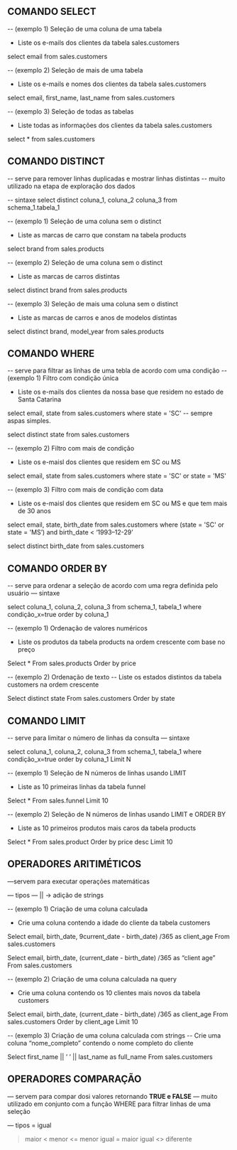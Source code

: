 
## COMANDO SELECT

-- (exemplo 1) Seleção de uma coluna de uma tabela
- Liste os e-mails dos clientes da tabela sales.customers

select email
from sales.customers

-- (exemplo 2) Seleção de mais de uma tabela 
- Liste os e-mails e nomes dos clientes da tabela sales.customers

select email, first_name, last_name
from sales.customers

-- (exemplo 3) Seleção de todas as tabelas
- Liste todas as informações dos clientes da tabela sales.customers

select * 
from sales.customers

## COMANDO DISTINCT

-- serve para remover linhas duplicadas e mostrar linhas distintas
-- muito utilizado na etapa de exploração dos dados

-- sintaxe
select distinct coluna_1, coluna_2 coluna_3
from schema_1.tabela_1

-- (exemplo 1) Seleção de uma coluna sem o distinct
- Liste as marcas de carro que constam na tabela products

select brand 
from sales.products

-- (exemplo 2) Seleção de uma coluna sem o distinct
- Liste as marcas de carros distintas

select distinct brand
from sales.products

-- (exemplo 3) Seleção de mais uma coluna sem o distinct
- Liste as marcas de carros e anos de modelos distintas

select distinct brand, model_year
from sales.products

## COMANDO WHERE 

-- serve para filtrar as linhas de uma tebla de acordo com uma condição
-- (exemplo 1) Filtro com condição única
- Liste os e-mails dos clientes da nossa base que residem no estado de Santa Catarina

select email, state
from sales.customers 
where state = 'SC' -- sempre aspas simples.

select distinct state
from sales.customers

-- (exemplo 2) Filtro com mais de condição
- Liste os e-maisl dos clientes que residem em SC ou MS

select email, state
from sales.customers 
where state = 'SC' or state = 'MS'

-- (exemplo 3) Filtro com mais de condição com data
- Liste os e-maisl dos clientes que residem em SC ou MS e que tem mais de 30 anos

select email, state, birth_date
from sales.customers 
where (state = 'SC' or state = 'MS’) and birth_date < ‘1993–12-29’

select distinct birth_date
from sales.customers

## COMANDO ORDER BY

-- serve para ordenar a seleção de acordo com uma regra definida pelo usuário
— sintaxe 

select coluna_1, coluna_2, coluna_3
from schema_1, tabela_1
where condição_x=true
order by coluna_1

-- (exemplo 1) Ordenação de valores numéricos
- Liste os produtos da tabela products na ordem crescente com base no preço

Select *
From sales.products
Order by price

-- (exemplo 2) Ordenação de texto
-- Liste os estados distintos da tabela customers na ordem crescente

Select distinct state
From sales.customers
Order by state

## COMANDO LIMIT

-- serve para limitar o número de linhas da consulta
— sintaxe 

select coluna_1, coluna_2, coluna_3
from schema_1, tabela_1
where condição_x=true
order by coluna_1
Limit N

-- (exemplo 1) Seleção de N números de linhas usando LIMIT
- Liste as 10 primeiras linhas da tabela funnel

Select * 
From sales.funnel
Limit 10

-- (exemplo 2) Seleção de N números de linhas usando LIMIT e ORDER BY
- Liste as 10 primeiros produtos mais caros da tabela products

Select *
From sales.product
Order by price desc
Limit 10

## OPERADORES ARITIMÉTICOS

—servem para executar operações matemáticas

— tipos
— || -> adição de strings

-- (exemplo 1) Criação de uma coluna calculada
- Crie uma coluna contendo a idade do cliente da tabela customers

Select 
email, 
birth_date,
9current_date - birth_date) /365 as client_age
From sales.customers


Select 
email, 
birth_date,
(current_date - birth_date) /365 as “client age”
From sales.customers

-- (exemplo 2) Criação de uma coluna calculada na query
- Crie uma coluna contendo os 10 clientes mais novos da tabela customers

Select 
email, 
birth_date,
(current_date - birth_date) /365 as client_age
From sales.customers
Order by client_age
Limit 10

-- (exemplo 3) Criação de uma coluna calculada com strings
-- Crie uma coluna “nome_completo” contendo o nome completo do cliente

Select 
	first_name || ’ ’ || last_name as full_name
From sales.customers

## OPERADORES COMPARAÇÃO

— servem para compar dosi valores retornando **TRUE e FALSE**
— muito utilizado em conjunto com a função WHERE para filtrar linhas de uma seleção

— tipos
= igual
> maior
< menor 
<= menor igual
>= maior igual
<> diferente 

